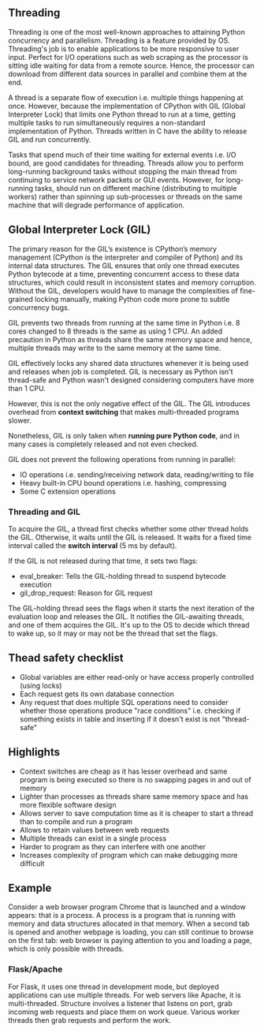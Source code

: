 ## Threading

Threading is one of the most well-known approaches to attaining Python concurrency and parallelism. Threading is a feature provided by OS. Threading's job is to enable applications to be more responsive to user input. Perfect for I/O operations such as web scraping as the processor is sitting idle waiting for data from a remote source. Hence, the processor can download from different data sources in parallel and combine them at the end.

A thread is a separate flow of execution i.e. multiple things happening at once. However, because the implementation of CPython with GIL (Global Interpreter Lock) that limits one Python thread to run at a time, getting multiple tasks to run simultaneously requires a non-standard implementation of Python. Threads written in C have the ability to release GIL and run concurrently.

Tasks that spend much of their time waiting for external events i.e. I/O bound, are good candidates for threading. Threads allow you to perform long-running background tasks without stopping the main thread from continuing to service network packets or GUI events. However, for long-running tasks, should run on different machine (distributing to multiple workers) rather than spinning up sub-processes or threads on the same machine that will degrade performance of application.

## Global Interpreter Lock (GIL)

The primary reason for the GIL’s existence is CPython’s memory management (CPython is the interpreter and compiler of Python) and its internal data structures. The GIL ensures that only one thread executes Python bytecode at a time, preventing concurrent access to these data structures, which could result in inconsistent states and memory corruption. Without the GIL, developers would have to manage the complexities of fine-grained locking manually, making Python code more prone to subtle concurrency bugs.

GIL prevents two threads from running at the same time in Python i.e. 8 cores changed to 8 threads is the same as using 1 CPU. An added precaution in Python as threads share the same memory space and hence, multiple threads may write to the same memory at the same time.

GIL effectively locks any shared data structures whenever it is being used and releases when job is completed. GIL is necessary as Python isn't thread-safe and Python wasn't designed considering computers have more than 1 CPU.

However, this is not the only negative effect of the GIL. The GIL introduces overhead from **context switching** that makes multi-threaded programs slower.

Nonetheless, GIL is only taken when **running pure Python code**, and in many cases is completely released and not even checked.

GIL does not prevent the following operations from running in parallel:

- IO operations i.e. sending/receiving network data, reading/writing to file
- Heavy built-in CPU bound operations i.e. hashing, compressing
- Some C extension operations

### Threading and GIL

To acquire the GIL, a thread first checks whether some other thread holds the GIL. Otherwise, it waits until the GIL is released. It waits for a fixed time interval called the **switch interval** (5 ms by default).

If the GIL is not released during that time, it sets two flags:

- eval_breaker: Tells the GIL-holding thread to suspend bytecode execution
- gil_drop_request: Reason for GIL request

The GIL-holding thread sees the flags when it starts the next iteration of the evaluation loop and releases the GIL. It notifies the GIL-awaiting threads, and one of them acquires the GIL. It's up to the OS to decide which thread to wake up, so it may or may not be the thread that set the flags.

## Thead safety checklist

- Global variables are either read-only or have access properly controlled (using locks)
- Each request gets its own database connection
- Any request that does multiple SQL operations need to consider whether those operations produce "race conditions" i.e. checking if something exists in table and inserting if it doesn't exist is not "thread-safe"

## Highlights

- Context switches are cheap as it has lesser overhead and same program is being executed so there is no swapping pages in and out of memory
- Lighter than processes as threads share same memory space and has more flexible software design
- Allows server to save computation time as it is cheaper to start a thread than to compile and run a program
- Allows to retain values between web requests
- Multiple threads can exist in a single process
- Harder to program as they can interfere with one another
- Increases complexity of program which can make debugging more difficult

## Example

Consider a web browser program Chrome that is launched and a window appears: that is a process. A process is a program that is running with memory and data structures allocated in that memory. When a second tab is opened and another webpage is loading, you can still continue to browse on the first tab: web browser is paying attention to you and loading a page, which is only possible with threads.

### Flask/Apache

For Flask, it uses one thread in development mode, but deployed applications can use multiple threads. For web servers like Apache, it is multi-threaded. Structure involves a listener that listens on port, grab incoming web requests and place them on work queue. Various worker threads then grab requests and perform the work.
